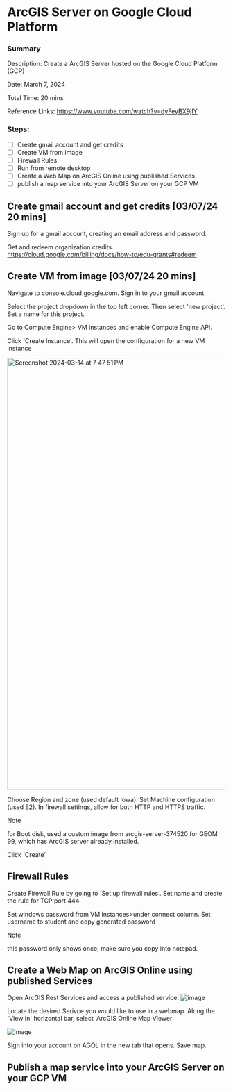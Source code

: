 # ArcGIS Server on Google Cloud Platform
### Summary

Description: Create a ArcGIS Server hosted on the Google Cloud Platform (GCP)

Date: March 7, 2024

Total Time: 20 mins

Reference Links: https://www.youtube.com/watch?v=dyFeyBX9jIY

### Steps:
- [ ] Create gmail account and get credits
- [ ] Create VM from image
- [ ] Firewall Rules
- [ ] Run from remote desktop
- [ ] Create a Web Map on ArcGIS Online using published Services
- [ ] publish a map service into your ArcGIS Server on your GCP VM

## Create gmail account and get credits [03/07/24 20 mins]

Sign up for a gmail account, creating an email address and password. 

Get and redeem organization credits. https://cloud.google.com/billing/docs/how-to/edu-grants#redeem

## Create VM from image [03/07/24 20 mins]

Navigate to console.cloud.google.com. Sign in to your gmail account

Select the project dropdown in the top left corner. Then select 'new project'. Set a name for this project.

Go to Compute Engine> VM instances and enable Compute Engine API.

Click 'Create Instance'. This will open the configuration for a new VM instance

<img width="995" alt="Screenshot 2024-03-14 at 7 47 51 PM" src="https://github.com/lowylori/technicallogs/assets/49323685/d8a5df55-8759-41b9-8ae2-66ac8bd67315">

Choose Region and zone (used default Iowa).
Set Machine configuration (used E2).
In firewall settings, allow for both HTTP and HTTPS traffic.

> [!NOTE]
> for Boot disk, used a custom image from arcgis-server-374520 for GEOM 99, which has ArcGIS server already installed.

Click 'Create'

## Firewall Rules

Create Firewall Rule by going to 'Set up firewall rules'. Set name and create the rule for TCP port 444



Set windows password from VM instances>under connect column. Set username to student and copy generated password

> [!NOTE]
> this password only shows once, make sure you copy into notepad.

## Create a Web Map on ArcGIS Online using published Services

Open ArcGIS Rest Services and access a published service.
![image](https://github.com/lowylori/technicallogs/assets/49323685/6b342953-9bc1-4edf-9d64-18c4e95c2efc)

Locate the desired Serivce you would like to use in a webmap. Along the 'View In' horizontal bar, select 'ArcGIS Online Map Viewer

![image](https://github.com/lowylori/technicallogs/assets/49323685/e36f6551-527f-4f73-b79e-c8038c55c260)

Sign into your account on AGOL in the new tab that opens. Save map.

## Publish a map service into your ArcGIS Server on your GCP VM


